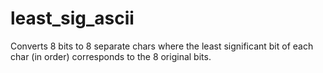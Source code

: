 # least_sig_ascii
Converts 8 bits to 8 separate chars where the least significant bit of each char (in order) corresponds to the 8 original bits.

